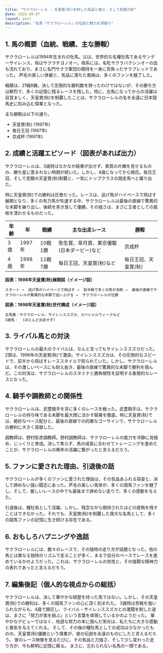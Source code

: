 ```yaml
---
title: "サクラローレル - 天皇賞(秋)を制した気品と強さ、そして悲劇の影"
date: 2025-09-07
layout: post
description: "名馬『サクラローレル』の伝説と魅力を深堀り"
---
```


## 1. 馬の概要（血統、戦績、主な勝鞍）

サクラローレルは1994年生まれの牡馬。父は、世界的な名種牡馬であるサンデーサイレンス、母はサクラチヨノオー。母系には、名牝サクラバクシンオーの血も流れており、まさに名門サクラ軍団の期待を一身に背負ったサラブレッドであった。  芦毛の美しい体躯と、気品に満ちた風格は、多くのファンを魅了した。

戦績は、21戦8勝。決して圧倒的な勝利数を誇ったわけではないが、その勝ち方は鮮烈で、多くの記憶に残るレースを残した。特に、古馬になってからの活躍は目覚ましく、天皇賞(秋)を制覇したことは、サクラローレルの名を永遠に日本競馬史に刻み込む偉業となった。

主な勝鞍は以下の通り。

* 天皇賞(秋) (1997年)
* 毎日王冠 (1997年)
* 京成杯 (1997年)


## 2. 成績と活躍エピソード（図表があれば出力）

サクラローレルは、3歳時はなかなか結果が出せず、素質の片鱗を見せるものの、勝ち星に恵まれない時期が続いた。しかし、4歳になってから開花。毎日王冠、そして悲願の天皇賞(秋)制覇と、一気にトップクラスの競走馬へと躍り出た。

特に天皇賞(秋)での勝利は圧巻だった。レースは、逃げ馬がハイペースで飛ばす展開となり、多くの有力馬が失速する中、サクラローレルは最後の直線で驚異的な末脚を繰り出し、後続を突き放して優勝。その強さは、まさに王者としての風格を漂わせるものだった。

| 年齢 | 年 | 戦績 | 主な出走レース | 勝鞍 |
|---|---|---|---|---|
| 3歳 | 1997年 | 10戦1勝 |  弥生賞、皐月賞、東京優駿(日本ダービー)など | 京成杯 |
| 4歳 | 1998年 | 11戦7勝 |  毎日王冠、天皇賞(秋)など | 毎日王冠、天皇賞(秋) |


**図表：1998年天皇賞(秋)展開図（イメージ図）**

```
スタート →  逃げ馬がハイペースで飛ばす →  前半戦で多くの馬が消耗 →  最後の直線でサクラローレルが驚異的な末脚で追い上げる →  サクラローレルが圧勝
```

**図表：1998年天皇賞(秋)世代構成（イメージ図）**

```
古馬層：サクラローレル、サイレンススズカ、スペシャルウィークなど
3歳馬：  (ほとんど出走せず)
```


## 3. ライバル馬との対決

サクラローレルの最大のライバルは、なんと言ってもサイレンススズカだった。2頭は、1998年の天皇賞(秋)で激突。サイレンススズカは、その圧倒的なスピードで、前半から飛ばすレーススタイルで知られていた。しかし、サクラローレルは、その激しいペースにも耐え抜き、最後の直線で驚異的な末脚で勝利を掴んだ。この対決は、サクラローレルのスタミナと勝負根性を証明する象徴的なレースとなった。


## 4. 騎手や調教師との関係性

サクラローレルは、武豊騎手を背に多くのレースを戦った。武豊騎手は、サクラローレルの持ち味である末脚を最大限に活かす騎乗を徹底。特に天皇賞(秋)では、絶妙なペース配分と、最後の直線での的確なゴーサインで、サクラローレルの勝利に大きく貢献した。

調教師は、野村彰彦調教師。野村調教師は、サクラローレルの能力を冷静に見極め、じっくりと育成。決して焦らず、馬の成長に合わせてトレーニングを進めたことが、サクラローレルの晩年の活躍に繋がったと言えるだろう。


## 5. ファンに愛された理由、引退後の話

サクラローレルが多くのファンに愛された理由は、その気品あふれる容姿と、決して諦めない強い闘志にあった。芦毛の美しい馬体が、多くの競馬ファンを魅了し、そして、厳しいレースの中でも最後まで諦めない走りで、多くの感動を与えた。

引退後は、種牡馬として活躍。しかし、残念ながら期待されたほどの産駒を残すことはできなかった。それでも、天皇賞(秋)を制覇した偉大な名馬として、多くの競馬ファンの記憶に生き続ける存在である。


## 6. おもしろハプニングや逸話

サクラローレルには、数々のレースで、その独特の走り方が話題となった。他の馬とは異なる独特のリズムで走ることが多く、まるで自分のペースでレースを進めているかのようだった。これは、サクラローレルの気性と、その強靭な精神力の表れであったと言えるだろう。


## 7. 編集後記（個人的な視点からの総括）

サクラローレルは、決して華やかな経歴を持った馬ではない。しかし、その天皇賞(秋)での勝利は、多くの競馬ファンの心に深く刻まれた。  3歳時は苦戦を強いられながらも、4歳で開花し、ライバル・サイレンススズカとの激闘を制した姿は、まさに「努力が実を結ぶ」という言葉を体現しているかのようだった。  華やかなデビューではなく、地道な努力の末に掴んだ栄光は、私たちに大きな感動と勇気を与えてくれる。  そして、その後の種牡馬としての成功は少なかったものの、天皇賞(秋)優勝という偉業が、彼の伝説を永遠のものにしたと言えるだろう。  彼のレース映像を見るたびに、その気品と力強さ、そして少し変わった走り方が、今も鮮明に記憶に蘇る。  まさに、忘れられない名馬の一頭である。
